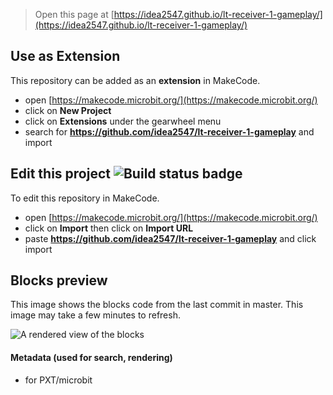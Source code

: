 
> Open this page at [https://idea2547.github.io/lt-receiver-1-gameplay/](https://idea2547.github.io/lt-receiver-1-gameplay/)

## Use as Extension

This repository can be added as an **extension** in MakeCode.

* open [https://makecode.microbit.org/](https://makecode.microbit.org/)
* click on **New Project**
* click on **Extensions** under the gearwheel menu
* search for **https://github.com/idea2547/lt-receiver-1-gameplay** and import

## Edit this project ![Build status badge](https://github.com/idea2547/lt-receiver-1-gameplay/workflows/MakeCode/badge.svg)

To edit this repository in MakeCode.

* open [https://makecode.microbit.org/](https://makecode.microbit.org/)
* click on **Import** then click on **Import URL**
* paste **https://github.com/idea2547/lt-receiver-1-gameplay** and click import

## Blocks preview

This image shows the blocks code from the last commit in master.
This image may take a few minutes to refresh.

![A rendered view of the blocks](https://github.com/idea2547/lt-receiver-1-gameplay/raw/master/.github/makecode/blocks.png)

#### Metadata (used for search, rendering)

* for PXT/microbit
<script src="https://makecode.com/gh-pages-embed.js"></script><script>makeCodeRender("{{ site.makecode.home_url }}", "{{ site.github.owner_name }}/{{ site.github.repository_name }}");</script>
